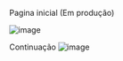 Pagina inicial (Em produção)

![image](https://github.com/FelipeValeriano21/SpotifyInspired/assets/101677047/0183ae35-bfd5-4ba5-9216-4e7bf7b1e621)


Continuação
![image](https://github.com/FelipeValeriano21/SpotifyInspired/assets/101677047/e04cdbb3-2661-4254-92b7-af0807315496)
